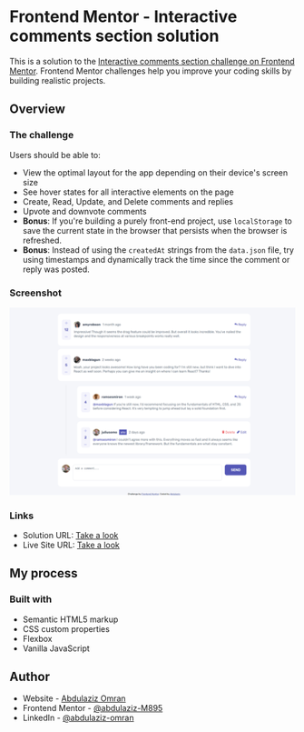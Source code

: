 # Frontend Mentor - Interactive comments section solution

This is a solution to the [Interactive comments section challenge on Frontend Mentor](https://www.frontendmentor.io/challenges/interactive-comments-section-iG1RugEG9). Frontend Mentor challenges help you improve your coding skills by building realistic projects. 

## Overview

### The challenge

Users should be able to:

- View the optimal layout for the app depending on their device's screen size
- See hover states for all interactive elements on the page
- Create, Read, Update, and Delete comments and replies
- Upvote and downvote comments
- **Bonus**: If you're building a purely front-end project, use `localStorage` to save the current state in the browser that persists when the browser is refreshed.
- **Bonus**: Instead of using the `createdAt` strings from the `data.json` file, try using timestamps and dynamically track the time since the comment or reply was posted.

### Screenshot

![](./screenshot.png)


### Links

- Solution URL: [Take a look](https://www.frontendmentor.io/solutions/interactive-comments-section-sZCUQCfQMn)
- Live Site URL: [Take a look](https://abdulaziz-m895.github.io/Interactive-comments-section/)

## My process

### Built with

- Semantic HTML5 markup
- CSS custom properties
- Flexbox
- Vanilla JavaScript

## Author

- Website - [Abdulaziz Omran](https://abdulaziz-m895.github.io/Portfolio/)
- Frontend Mentor - [@abdulaziz-M895](https://www.frontendmentor.io/profile/abdulaziz-M895)
- LinkedIn - [@abdulaziz-omran](https://www.linkedin.com/in/abdulaziz-omran/)